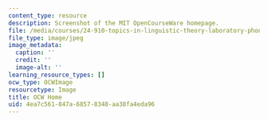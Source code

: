 ```yaml
---
content_type: resource
description: Screenshot of the MIT OpenCourseWare homepage.
file: /media/courses/24-910-topics-in-linguistic-theory-laboratory-phonology-spring-2007/4ea7c561847a68578348aa38fa4eda96_hme_prof2.jpg
file_type: image/jpeg
image_metadata:
  caption: ''
  credit: ''
  image-alt: ''
learning_resource_types: []
ocw_type: OCWImage
resourcetype: Image
title: OCW Home
uid: 4ea7c561-847a-6857-8348-aa38fa4eda96
---
```

